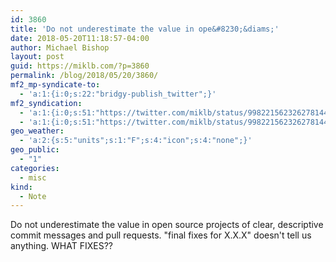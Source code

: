 ```yaml
---
id: 3860
title: 'Do not underestimate the value in ope&#8230;&diams;'
date: 2018-05-20T11:18:57-04:00
author: Michael Bishop
layout: post
guid: https://miklb.com/?p=3860
permalink: /blog/2018/05/20/3860/
mf2_mp-syndicate-to:
  - 'a:1:{i:0;s:22:"bridgy-publish_twitter";}'
mf2_syndication:
  - 'a:1:{i:0;s:51:"https://twitter.com/miklb/status/998221562326278144";}'
  - 'a:1:{i:0;s:51:"https://twitter.com/miklb/status/998221562326278144";}'
geo_weather:
  - 'a:2:{s:5:"units";s:1:"F";s:4:"icon";s:4:"none";}'
geo_public:
  - "1"
categories:
  - misc
kind:
  - Note
---
```

Do not underestimate the value in open source projects of clear, descriptive commit messages and pull requests. "final fixes for X.X.X" doesn't tell us anything. WHAT FIXES??